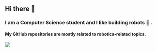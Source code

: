 ## Hi there 👋

### I am a Computer Science student and I like building robots 🤖 .

#### My GitHub repositories are mostly related to robotics-related topics.

![](https://komarev.com/ghpvc/?username=logeshg2&style=pixel)
<!--
**logeshg2/logeshg2** is a ✨ _special_ ✨ repository because its `README.md` (this file) appears on your GitHub profile.

Here are some ideas to get you started:

- 🔭 I’m currently working on ...
- 🌱 I’m currently learning ...
- 👯 I’m looking to collaborate on ...
- 🤔 I’m looking for help with ...
- 💬 Ask me about ...
- 📫 How to reach me: ...
- 😄 Pronouns: ...
- ⚡ Fun fact: ...
-->
